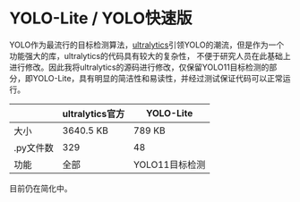 # YOLO-Lite / YOLO快速版

YOLO作为最流行的目标检测算法，[ultralytics](https://github.com/ultralytics/ultralytics)引领YOLO的潮流，但是作为一个功能强大的库，ultralytics的代码具有较大的复杂性，
不便于研究人员在此基础上进行修改。因此我将ultralytics的源码进行修改，仅保留YOLO11目标检测的部分，即YOLO-Lite，具有明显的简洁性和易读性，并经过测试保证代码可以正常运行。

|          | ultralytics官方 | YOLO-Lite |
|----------|----------|----------|
| 大小     | 3640.5 KB   | 789 KB    |
| .py文件数   | 329      | 48       |
| 功能     | 全部     | YOLO11目标检测 |

目前仍在简化中。
